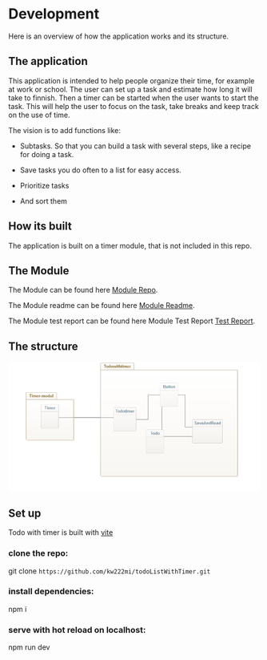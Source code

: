
# Development

Here is an overview of how the application works and its structure.

## The application

This application is intended to help people organize their time, for example at work or school. 
The user can set up a task and estimate how long it will take to finnish. Then a timer can be started when the user wants to start the task. 
This will help the user to focus on the task, take breaks and keep track on the use of time.

The vision is to add functions like:

- Subtasks. So that you can build a task with several steps, like a recipe for doing a task.

- Save tasks you do often to a list for easy access.

- Prioritize tasks 

- And sort them


## How its built

The application is built on a timer module, that is not included in this repo.

## The Module

The Module can be found here [Module Repo](https://github.com/kw222mi/time_component).

The Module readme can be found here  [Module Readme](https://github.com/kw222mi/time_component/blob/main/README.md).

The Module test report can be found here Module Test Report [Test Report]().

## The structure

![domain-model](./img_test/model.png )

## Set up

Todo with timer is built with [vite](https://vitejs.dev/)

### clone the repo:

git clone `https://github.com/kw222mi/todoListWithTimer.git`

### install dependencies:

npm i

### serve with hot reload on localhost:

npm run dev


